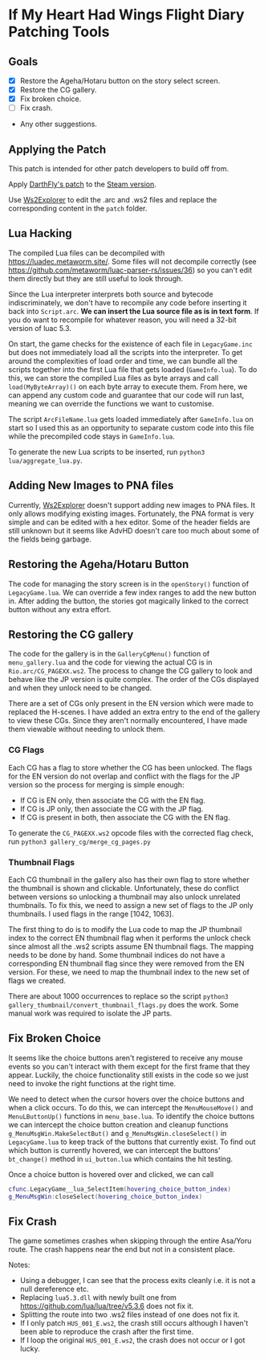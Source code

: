 # If My Heart Had Wings Flight Diary Patching Tools

## Goals

- [x] Restore the Ageha/Hotaru button on the story select screen.
- [x] Restore the CG gallery.
- [x] Fix broken choice.
- [ ] Fix crash.
- Any other suggestions.

## Applying the Patch

This patch is intended for other patch developers to build off from.

Apply [DarthFly's patch](https://www.reddit.com/r/IMHHW/comments/10ul2nc/if_my_heart_had_wings_flight_diary_restoration/) to the [Steam version](https://vndb.org/r58996).

Use [Ws2Explorer](../Ws2Explorer) to edit the .arc and .ws2 files and replace the corresponding content in the `patch` folder.

## Lua Hacking

The compiled Lua files can be decompiled with <https://luadec.metaworm.site/>. Some files will not decompile correctly (see <https://github.com/metaworm/luac-parser-rs/issues/36>) so you can't edit them directly but they are still useful to look through.

Since the Lua interpreter interprets both source and bytecode indiscriminately, we don't have to recompile any code before inserting it back into `Script.arc`. **We can insert the Lua source file as is in text form**. If you do want to recompile for whatever reason, you will need a 32-bit version of luac 5.3.

On start, the game checks for the existence of each file in `LegacyGame.inc` but does not immediately load all the scripts into the interpreter. To get around the complexities of load order and time, we can bundle all the scripts together into the first Lua file that gets loaded (`GameInfo.lua`). To do this, we can store the compiled Lua files as byte arrays and call `load(MyByteArray)()` on each byte array to execute them. From here, we can append any custom code and guarantee that our code will run last, meaning we can override the functions we want to customise.

The script `ArcFileName.lua` gets loaded immediately after `GameInfo.lua` on start so I used this as an opportunity to separate custom code into this file while the precompiled code stays in `GameInfo.lua`.

To generate the new Lua scripts to be inserted, run `python3 lua/aggregate_lua.py`.

## Adding New Images to PNA files

Currently, [Ws2Explorer](../Ws2Explorer) doesn't support adding new images to PNA files. It only allows modifying existing images. Fortunately, the PNA format is very simple and can be edited with a hex editor. Some of the header fields are still unknown but it seems like AdvHD doesn't care too much about some of the fields being garbage.

## Restoring the Ageha/Hotaru Button

The code for managing the story screen is in the `openStory()` function of `LegacyGame.lua`. We can override a few index ranges to add the new button in. After adding the button, the stories got magically linked to the correct button without any extra effort.

## Restoring the CG gallery

The code for the gallery is in the `GalleryCgMenu()` function of `menu_gallery.lua` and the code for viewing the actual CG is in `Rio.arc/CG_PAGEXX.ws2`. The process to change the CG gallery to look and behave like the JP version is quite complex. The order of the CGs displayed and when they unlock need to be changed.

There are a set of CGs only present in the EN version which were made to replaced the H-scenes. I have added an extra entry to the end of the gallery to view these CGs. Since they aren't normally encountered, I have made them viewable without needing to unlock them.

### CG Flags

Each CG has a flag to store whether the CG has been unlocked. The flags for the EN version do not overlap and conflict with the flags for the JP version so the process for merging is simple enough:
- If CG is EN only, then associate the CG with the EN flag.
- If CG is JP only, then associate the CG with the JP flag.
- If CG is present in both, then associate the CG with the EN flag.

To generate the `CG_PAGEXX.ws2` opcode files with the corrected flag check, run `python3 gallery_cg/merge_cg_pages.py`

### Thumbnail Flags

Each CG thumbnail in the gallery also has their own flag to store whether the thumbnail is shown and clickable. Unfortunately, these do conflict between versions so unlocking a thumbnail may also unlock unrelated thumbnails. To fix this, we need to assign a new set of flags to the JP only thumbnails. I used flags in the range [1042, 1063].

The first thing to do is to modify the Lua code to map the JP thumbnail index to the correct EN thumbnail flag when it performs the unlock check since almost all the .ws2 scripts assume EN thumbnail flags. The mapping needs to be done by hand. Some thumbnail indices do not have a corresponding EN thumbnail flag since they were removed from the EN version. For these, we need to map the thumbnail index to the new set of flags we created.

There are about 1000 occurrences to replace so the script `python3 gallery_thumbnail/convert_thumbnail_flags.py` does the work. Some manual work was required to isolate the JP parts.

## Fix Broken Choice

It seems like the choice buttons aren't registered to receive any mouse events so you can't interact with them except for the first frame that they appear. Luckily, the choice functionality still exists in the code so we just need to invoke the right functions at the right time.

We need to detect when the cursor hovers over the choice buttons and when a click occurs. To do this, we can intercept the `MenuMouseMove()` and `MenuLButtonUp()` functions in `menu_base.lua`. To identify the choice buttons we can intercept the choice button creation and cleanup functions `g_MenuMsgWin.MakeSelectBut()` and `g_MenuMsgWin.closeSelect()` in `LegacyGame.lua` to keep track of the buttons that currently exist. To find out which button is currently hovered, we can intercept the buttons' `bt_change()` method in `ui_button.lua` which contains the hit testing.

Once a choice button is hovered over and clicked, we can call
```lua
cfunc.LegacyGame__lua_SelectItem(hovering_choice_button_index)
g_MenuMsgWin:closeSelect(hovering_choice_button_index)
```

## Fix Crash

The game sometimes crashes when skipping through the entire Asa/Yoru route. The crash happens near the end but not in a consistent place.

Notes:
- Using a debugger, I can see that the process exits cleanly i.e. it is not a null dereference etc.
- Replacing `lua5.3.dll` with newly built one from <https://github.com/lua/lua/tree/v5.3.6> does not fix it.
- Splitting the route into two .ws2 files instead of one does not fix it.
- If I only patch `HUS_001_E.ws2`, the crash still occurs although I haven't been able to reproduce the crash after the first time.
- If I loop the original `HUS_001_E.ws2`, the crash does not occur or I got lucky.
